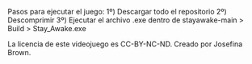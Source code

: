 Pasos para ejecutar el juego:
1º) Descargar todo el repositorio
2º) Descomprimir
3º) Ejecutar el archivo .exe dentro de stayawake-main > Build > Stay_Awake.exe

La licencia de este videojuego es CC-BY-NC-ND.
Creado por Josefina Brown.
